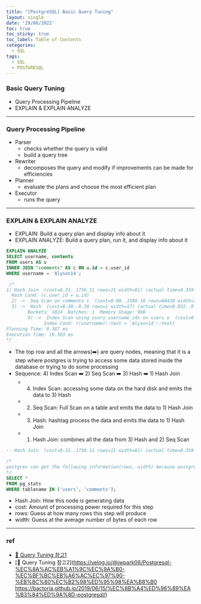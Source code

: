 ```yaml
---
title: "[PostgreSQL] Basic Query Tuning"
layout: single
date: '29/06/2022'
toc: true
toc_sticky: true
toc_label: Table of Contents
categories:
  - SQL
tags:
  - SQL
  - POSTGRESQL
---
```


### Basic Query Tuning
* Query Processing Pipeline
* EXPLAIN & EXPLAIN ANALYZE

---

### Query Processing Pipeline
* Parser
  * checks whether the query is valid
  * build a query tree
* Rewriter
  * decomposes the query and modify if improvements can be made for efficiencies
* Planner
  * evaluate the plans and choose the most efficient plan
* Executor
  * runs the query

---

### EXPLAIN & EXPLAIN ANALYZE
* EXPLAIN: Build a query plan and display info about it
* EXPLAIN ANALYZE: Build a query plan, run it, and display info about it

```sql
EXPLAIN ANALYZE
SELECT username, contents
FROM users AS u
INNER JOIN "comments" AS c ON u.id = c.user_id
WHERE username = 'Alyson14';

 /*
1) Hash Join  (cost=8.31..1756.11 rows=11 width=81) (actual time=0.359..19.250 rows=7 loops=1)
  Hash Cond: (c.user_id = u.id)
  2) ->  Seq Scan on comments c  (cost=0.00..1589.10 rows=60410 width=72) (actual time=0.011..8.107 rows=60410 loops=1)
  3) ->  Hash  (cost=8.30..8.30 rows=1 width=17) (actual time=0.032..0.034 rows=1 loops=1)
        Buckets: 1024  Batches: 1  Memory Usage: 9kB
        4) ->  Index Scan using users_username_idx on users u  (cost=0.28..8.30 rows=1 width=17) (actual time=0.025..0.027 rows=1 loops=1)
              Index Cond: ((username)::text = 'Alyson14'::text)
Planning Time: 0.387 ms
Execution Time: 19.383 ms
*/
```
* The top row and all the arrows(➡️) are query nodes, meaning that it is a step where postgres is trying to access some data stored inside the database or trying to do some processing
* Sequence: 4) Index Scan ➡️ 2) Seq Scan ➡️ 3) Hash ➡️ 1) Hash Join
  * 4) Index Scan: accessing some data on the hard disk and emits the data to 3) Hash
  * 2) Seq Scan: Full Scan on a table and emits the data to 1) Hash Join
  * 3) Hash: hashtag process the data and emits the data to 1) Hash Join
  * 1) Hash Join: combines all the data from 3) Hash and 2) Seq Scan

```sql
-- Hash Join  (cost=8.31..1756.11 rows=11 width=81) (actual time=0.359..19.250 rows=7 loops=1)

/*
postgres can get the following information(rows, width) because postgres saves information about the table
*/
SELECT *
FROM pg_stats
WHERE tablename IN ('users', 'comments');
```
* Hash Join: How this node is generating data
* cost: Amount of processing power required for this step
* rows: Guess at how many rows this step will produce
* width: Guess at the average number of bytes of each row



---

### ref
* [🔗 Query Tuning 참고1](https://coding-factory.tistory.com/744)
* [🔗 Query Tuning 참고2](https://velog.io/@jwpark06/Postgresql-%EC%8A%AC%EB%A1%9C%EC%9A%B0-%EC%BF%BC%EB%A6%AC%EC%97%90-%EB%8C%80%EC%B2%98%ED%95%98%EA%B8%B0
https://bactoria.github.io/2019/06/15/%EC%8B%A4%ED%96%89%EA%B3%84%ED%9A%8D-postgresql/)

